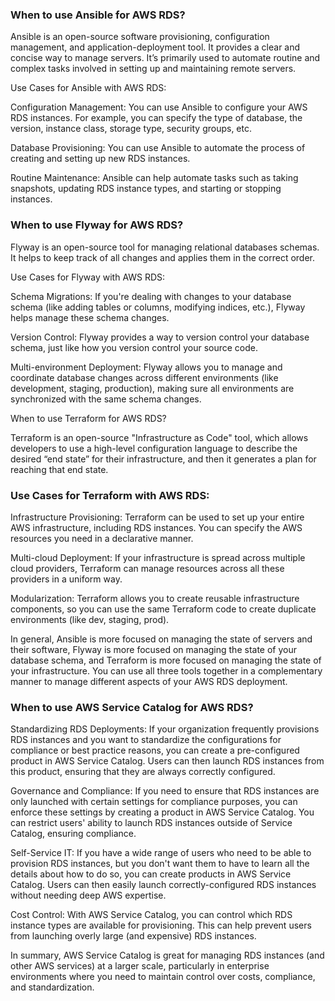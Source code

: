 ### When to use Ansible for AWS RDS?

Ansible is an open-source software provisioning, configuration management, and application-deployment tool. It provides a clear and concise way to manage servers. It’s primarily used to automate routine and complex tasks involved in setting up and maintaining remote servers.

Use Cases for Ansible with AWS RDS:

Configuration Management: You can use Ansible to configure your AWS RDS instances. For example, you can specify the type of database, the version, instance class, storage type, security groups, etc.

Database Provisioning: You can use Ansible to automate the process of creating and setting up new RDS instances.

Routine Maintenance: Ansible can help automate tasks such as taking snapshots, updating RDS instance types, and starting or stopping instances.

### When to use Flyway for AWS RDS?

Flyway is an open-source tool for managing relational databases schemas. It helps to keep track of all changes and applies them in the correct order.

Use Cases for Flyway with AWS RDS:

Schema Migrations: If you're dealing with changes to your database schema (like adding tables or columns, modifying indices, etc.), Flyway helps manage these schema changes.

Version Control: Flyway provides a way to version control your database schema, just like how you version control your source code.

Multi-environment Deployment: Flyway allows you to manage and coordinate database changes across different environments (like development, staging, production), making sure all environments are synchronized with the same schema changes.

When to use Terraform for AWS RDS?

Terraform is an open-source "Infrastructure as Code" tool, which allows developers to use a high-level configuration language to describe the desired “end state” for their infrastructure, and then it generates a plan for reaching that end state.

### Use Cases for Terraform with AWS RDS:

Infrastructure Provisioning: Terraform can be used to set up your entire AWS infrastructure, including RDS instances. You can specify the AWS resources you need in a declarative manner.

Multi-cloud Deployment: If your infrastructure is spread across multiple cloud providers, Terraform can manage resources across all these providers in a uniform way.

Modularization: Terraform allows you to create reusable infrastructure components, so you can use the same Terraform code to create duplicate environments (like dev, staging, prod).

In general, Ansible is more focused on managing the state of servers and their software, Flyway is more focused on managing the state of your database schema, and Terraform is more focused on managing the state of your infrastructure. You can use all three tools together in a complementary manner to manage different aspects of your AWS RDS deployment.

### When to use AWS Service Catalog for AWS RDS?

Standardizing RDS Deployments: If your organization frequently provisions RDS instances and you want to standardize the configurations for compliance or best practice reasons, you can create a pre-configured product in AWS Service Catalog. Users can then launch RDS instances from this product, ensuring that they are always correctly configured.

Governance and Compliance: If you need to ensure that RDS instances are only launched with certain settings for compliance purposes, you can enforce these settings by creating a product in AWS Service Catalog. You can restrict users' ability to launch RDS instances outside of Service Catalog, ensuring compliance.

Self-Service IT: If you have a wide range of users who need to be able to provision RDS instances, but you don't want them to have to learn all the details about how to do so, you can create products in AWS Service Catalog. Users can then easily launch correctly-configured RDS instances without needing deep AWS expertise.

Cost Control: With AWS Service Catalog, you can control which RDS instance types are available for provisioning. This can help prevent users from launching overly large (and expensive) RDS instances.

In summary, AWS Service Catalog is great for managing RDS instances (and other AWS services) at a larger scale, particularly in enterprise environments where you need to maintain control over costs, compliance, and standardization.
